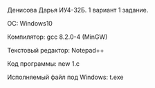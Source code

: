 Денисова Дарья ИУ4-32Б. 1 вариант
1 задание.

ОС: Windows10

Компилятор: gcc 8.2.0-4 (MinGW)

Текстовый редактор: Notepad++

Код программы: new 1.c

Исполняемый файл под Windows: t.exe